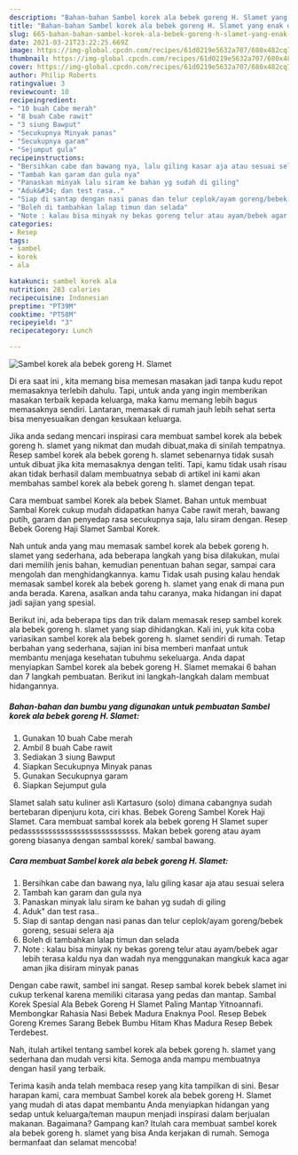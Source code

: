 ```yaml
---
description: "Bahan-bahan Sambel korek ala bebek goreng H. Slamet yang enak dan Mudah Dibuat"
title: "Bahan-bahan Sambel korek ala bebek goreng H. Slamet yang enak dan Mudah Dibuat"
slug: 665-bahan-bahan-sambel-korek-ala-bebek-goreng-h-slamet-yang-enak-dan-mudah-dibuat
date: 2021-03-21T23:22:25.669Z
image: https://img-global.cpcdn.com/recipes/61d0219e5632a707/680x482cq70/sambel-korek-ala-bebek-goreng-h-slamet-foto-resep-utama.jpg
thumbnail: https://img-global.cpcdn.com/recipes/61d0219e5632a707/680x482cq70/sambel-korek-ala-bebek-goreng-h-slamet-foto-resep-utama.jpg
cover: https://img-global.cpcdn.com/recipes/61d0219e5632a707/680x482cq70/sambel-korek-ala-bebek-goreng-h-slamet-foto-resep-utama.jpg
author: Philip Roberts
ratingvalue: 3
reviewcount: 10
recipeingredient:
- "10 buah Cabe merah"
- "8 buah Cabe rawit"
- "3 siung Bawput"
- "Secukupnya Minyak panas"
- "Secukupnya garam"
- "Sejumput gula"
recipeinstructions:
- "Bersihkan cabe dan bawang nya, lalu giling kasar aja atau sesuai selera"
- "Tambah kan garam dan gula nya"
- "Panaskan minyak lalu siram ke bahan yg sudah di giling"
- "Aduk&#34; dan test rasa.."
- "Siap di santap dengan nasi panas dan telur ceplok/ayam goreng/bebek goreng, sesuai selera aja"
- "Boleh di tambahkan lalap timun dan selada"
- "Note : kalau bisa minyak ny bekas goreng telur atau ayam/bebek agar lebih terasa kaldu nya dan wadah nya menggunakan mangkuk kaca agar aman jika disiram minyak panas"
categories:
- Resep
tags:
- sambel
- korek
- ala

katakunci: sambel korek ala 
nutrition: 283 calories
recipecuisine: Indonesian
preptime: "PT39M"
cooktime: "PT58M"
recipeyield: "3"
recipecategory: Lunch

---
```



![Sambel korek ala bebek goreng H. Slamet](https://img-global.cpcdn.com/recipes/61d0219e5632a707/680x482cq70/sambel-korek-ala-bebek-goreng-h-slamet-foto-resep-utama.jpg)

Di era  saat ini , kita memang bisa memesan masakan jadi tanpa kudu repot memasaknya terlebih dahulu. Tapi, untuk anda yang ingin memberikan masakan terbaik kepada keluarga, maka kamu memang lebih bagus memasaknya sendiri. Lantaran, memasak di rumah jauh lebih sehat serta bisa menyesuaikan dengan kesukaan keluarga.

Jika anda sedang mencari inspirasi cara membuat sambel korek ala bebek goreng h. slamet yang nikmat dan mudah dibuat,maka di sinilah tempatnya. Resep sambel korek ala bebek goreng h. slamet  sebenarnya tidak susah untuk dibuat jika kita memasaknya dengan teliti. Tapi, kamu tidak usah risau akan tidak berhasil dalam membuatnya 
sebab di artikel ini kami akan membahas sambel korek ala bebek goreng h. slamet dengan tepat.  

Cara membuat sambel Korek ala bebek Slamet. Bahan untuk membuat Sambal Korek cukup mudah didapatkan hanya Cabe rawit merah, bawang putih, garam dan penyedap rasa secukupnya saja, lalu siram dengan. Resep Bebek Goreng Haji Slamet Sambal Korek.

Nah untuk anda yang mau memasak sambel korek ala bebek goreng h. slamet yang sederhana, ada beberapa langkah yang bisa dilakukan, mulai dari memilih jenis bahan, kemudian penentuan bahan segar, sampai cara mengolah dan menghidangkannya. kamu Tidak usah pusing kalau hendak memasak sambel korek ala bebek goreng h. slamet yang enak di mana pun anda berada. Karena, asalkan anda  tahu caranya, maka hidangan ini dapat jadi sajian yang spesial.

Berikut ini, ada beberapa tips dan trik dalam memasak resep sambel korek ala bebek goreng h. slamet yang siap dihidangkan. Kali ini, yuk kita coba variasikan sambel korek ala bebek goreng h. slamet sendiri di rumah. Tetap berbahan yang sederhana, sajian ini bisa memberi manfaat untuk membantu menjaga kesehatan tubuhmu sekeluarga. Anda dapat menyiapkan Sambel korek ala bebek goreng H. Slamet memakai 6 bahan dan 7 langkah pembuatan. Berikut ini langkah-langkah dalam membuat hidangannya.

<!--inarticleads1-->

##### Bahan-bahan dan bumbu yang digunakan untuk pembuatan Sambel korek ala bebek goreng H. Slamet:

1. Gunakan 10 buah Cabe merah
1. Ambil 8 buah Cabe rawit
1. Sediakan 3 siung Bawput
1. Siapkan Secukupnya Minyak panas
1. Gunakan Secukupnya garam
1. Siapkan Sejumput gula


Slamet salah satu kuliner asli Kartasuro (solo) dimana cabangnya sudah bertebaran dipenjuru kota, ciri khas. Bebek Goreng Sambel Korek Haji Slamet. Cara membuat sambal korek ala bebek goreng H Slamet super pedasssssssssssssssssssssssssss. Makan bebek goreng atau ayam goreng biasanya dengan sambal korek/ sambal bawang. 

<!--inarticleads2-->

##### Cara membuat Sambel korek ala bebek goreng H. Slamet:

1. Bersihkan cabe dan bawang nya, lalu giling kasar aja atau sesuai selera
1. Tambah kan garam dan gula nya
1. Panaskan minyak lalu siram ke bahan yg sudah di giling
1. Aduk&#34; dan test rasa..
1. Siap di santap dengan nasi panas dan telur ceplok/ayam goreng/bebek goreng, sesuai selera aja
1. Boleh di tambahkan lalap timun dan selada
1. Note : kalau bisa minyak ny bekas goreng telur atau ayam/bebek agar lebih terasa kaldu nya dan wadah nya menggunakan mangkuk kaca agar aman jika disiram minyak panas


Dengan cabe rawit, sambel ini sangat. Resep sambal korek bebek slamet ini cukup terkenal karena memiliki citarasa yang pedas dan mantap. Sambal Korek Spesial Ala Bebek Goreng H Slamet Paling Mantap Yitnoannafi. Membongkar Rahasia Nasi Bebek Madura Enaknya Pool. Resep Bebek Goreng Kremes Sarang Bebek Bumbu Hitam Khas Madura Resep Bebek Terdebest. 

Nah, itulah artikel tentang  sambel korek ala bebek goreng h. slamet  yang sederhana dan mudah versi kita. Semoga anda mampu membuatnya dengan hasil yang terbaik. 

Terima kasih anda telah membaca resep yang kita tampilkan di sini. Besar harapan kami, cara membuat  Sambel korek ala bebek goreng H. Slamet yang mudah di atas dapat membantu Anda menyiapkan hidangan yang sedap untuk keluarga/teman maupun menjadi inspirasi dalam berjualan makanan. Bagaimana? Gampang kan? Itulah cara membuat sambel korek ala bebek goreng h. slamet yang bisa Anda kerjakan di rumah. Semoga bermanfaat dan selamat mencoba!

